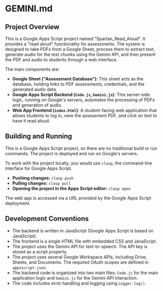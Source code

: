 # GEMINI.md

## Project Overview

This is a Google Apps Script project named "Spartan_Read_Aloud". It provides a "read aloud" functionality for assessments. The system is designed to take PDFs from a Google Sheet, process them to extract text, generate audio for the text chunks using the Gemini API, and then present the PDF and audio to students through a web interface.

The main components are:

*   **Google Sheet ("Assessment Database")**: This sheet acts as the database, holding links to PDF assessments, credentials, and the generated audio data.
*   **Google Apps Script Backend (`Code.js`, `Gemini.js`)**: This server-side logic, running on Google's servers, automates the processing of PDFs and generation of audio.
*   **Web App Frontend (`index.html`)**: A student-facing web application that allows students to log in, view the assessment PDF, and click on text to have it read aloud.

## Building and Running

This is a Google Apps Script project, so there are no traditional build or run commands. The project is deployed and run on Google's servers.

To work with the project locally, you would use `clasp`, the command-line interface for Google Apps Script.

*   **Pushing changes:** `clasp push`
*   **Pulling changes:** `clasp pull`
*   **Opening the project in the Apps Script editor:** `clasp open`

The web app is accessed via a URL provided by the Google Apps Script deployment.

## Development Conventions

*   The backend is written in JavaScript (Google Apps Script is based on JavaScript).
*   The frontend is a single HTML file with embedded CSS and JavaScript.
*   The project uses the Gemini API for text-to-speech. The API key is stored as a script property.
*   The project uses several Google Workspace APIs, including Drive, Sheets, and Documents. The required OAuth scopes are defined in `appsscript.json`.
*   The backend code is organized into two main files: `Code.js` for the main application logic and `Gemini.js` for the Gemini API interaction.
*   The code includes error handling and logging using `Logger.log()`.
